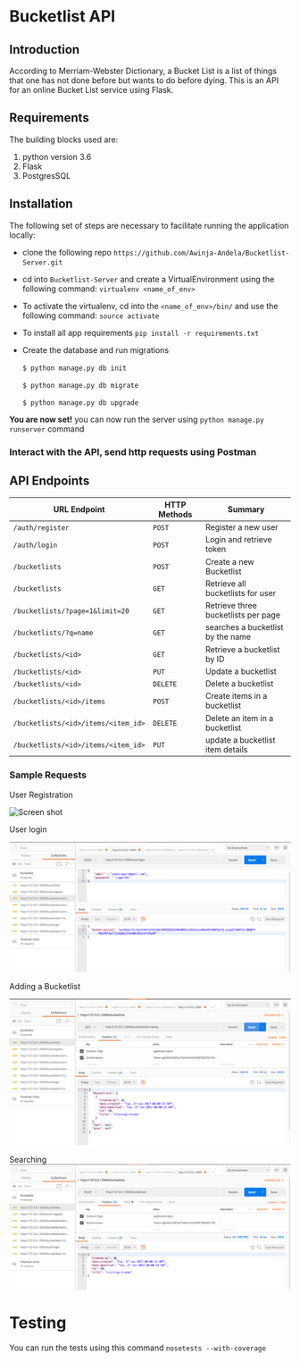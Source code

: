 # Bucketlist API
## Introduction

According to Merriam-Webster Dictionary, a Bucket List is a list of things that one has not done before but wants to do before dying.
This is an API for an online Bucket List service using Flask.

## Requirements

The building blocks used are:
  1. python version 3.6
  2. Flask
  3. PostgresSQL

## Installation

 The following set of steps are necessary to facilitate running the application locally:

   - clone the following repo
        `https://github.com/Awinja-Andela/Bucketlist-Server.git`
        
   - cd into `Bucketlist-Server` and create a VirtualEnvironment using the following command:
        `virtualenv <name_of_env>`
   - To activate the virtualenv, cd into the `<name_of_env>/bin/` and use the following command:
        `source activate`
   - To install all app requirements
        `pip install -r requirements.txt`
   - Create the database and run migrations
   
        `$ python manage.py db init`

        `$ python manage.py db migrate`

        `$ python manage.py db upgrade`

 __You are now set!__
 you can now run the server using `python manage.py runserver` command
 
 ### Interact with the API, send http requests using Postman
 
 
 ## API Endpoints
 
| URL Endpoint | HTTP Methods | Summary |
| -------- | ------------- | --------- |
| `/auth/register` | `POST`  | Register a new user|
| `/auth/login` | `POST` | Login and retrieve token|
| `/bucketlists` | `POST` | Create a new Bucketlist |
| `/bucketlists` | `GET` | Retrieve all bucketlists for user |
| `/bucketlists/?page=1&limit=20` | `GET` | Retrieve three bucketlists per page |
| `/bucketlists/?q=name` | `GET` | searches a bucketlist by the name|
| `/bucketlists/<id>` | `GET` |  Retrieve a bucketlist by ID|
| `/bucketlists/<id>` | `PUT` | Update a bucketlist |
| `/bucketlists/<id>` | `DELETE` | Delete a bucketlist |
| `/bucketlists/<id>/items` | `POST` |  Create items in a bucketlist |
| `/bucketlists/<id>/items/<item_id>` | `DELETE`| Delete an item in a bucketlist|
| `/bucketlists/<id>/items/<item_id>` | `PUT`| update a bucketlist item details|

### Sample Requests

User Registration

![Screen shot](screenshots/user_registration)

User login

![Screen shot](screenshots/user_login.png)

Adding a Bucketlist

![Screen shot](screenshots/user_search.png)

Searching
![Screen shot](screenshots/add_bucketlist.png)

# Testing

You can run the tests using this command `nosetests --with-coverage`



